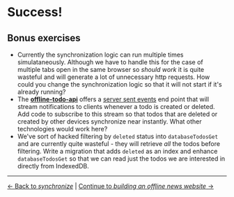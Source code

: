 # Success!

## Bonus exercises

- Currently the synchronization logic can run multiple times simulataneously.  Although we have to handle this for the case of multiple tabs open in the same browser so *should work* it is quite wasteful and will generate a lot of unnecessary http requests.  How could you change the synchronization logic so that it will not start if it's already running?
- The **[offline-todo-api](https://github.com/matthew-andrews/offline-todo-api)** offers a [server sent events](http://www.html5rocks.com/en/tutorials/eventsource/basics/) end point that will stream notifications to clients whenever a todo is created or deleted.  Add code to subscribe to this stream so that todos that are deleted or created by other devices synchronize near instantly.  What other technologies would work here?
- We've sort of hacked filtering by `deleted` status into `databaseTodosGet` and are currently quite wasteful - they will retrieve *all* the todos before filtering.  Write a migration that adds `deleted` as an index and enhance `databaseTodosGet` so that we can read just the todos we are interested in directly from IndexedDB.

---

[← Back to *synchronize*](../04-synchronize) | [Continue to *building an offline news website* →](../../05-offline-news)
